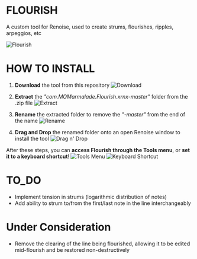 # FLOURISH
A custom tool for Renoise, used to create strums, flourishes, ripples, arpeggios, etc

![Flourish](https://raw.githubusercontent.com/M-O-Marmalade/Pix/master/flourishwindow.jpg)

# HOW TO INSTALL
1. **Download** the tool from this repository
![Download](https://raw.githubusercontent.com/M-O-Marmalade/Pix/master/dragndrop.jpg)

2. **Extract** the *"com.MOMarmalade.Flourish.xrnx-master"* folder from the .zip file
![Extract](https://raw.githubusercontent.com/M-O-Marmalade/Pix/master/extract.jpg)

3. **Rename** the extracted folder to remove the *"-master"* from the end of the name
![Rename](https://raw.githubusercontent.com/M-O-Marmalade/Pix/master/renameit.jpg)

4. **Drag and Drop** the renamed folder onto an open Renoise window to install the tool
![Drag n' Drop](https://raw.githubusercontent.com/M-O-Marmalade/Pix/master/dragndrop.jpg)

After these steps, you can **access Flourish through the Tools menu**, or **set it to a keyboard shortcut**!
![Tools Menu](https://raw.githubusercontent.com/M-O-Marmalade/Pix/master/toolsmenu.jpg)
![Keyboard Shortcut](https://raw.githubusercontent.com/M-O-Marmalade/Pix/master/keyshort.jpg)


# TO_DO
- Implement tension in strums (logarithmic distribution of notes)
- Add ability to strum to/from the first/last note in the line interchangeably

# Under Consideration
- Remove the clearing of the line being flourished, allowing it to be edited mid-flourish and be restored non-destructively
